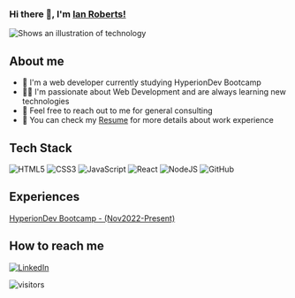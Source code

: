 ### Hi there 👋, I'm [Ian Roberts!](https://www.linkedin.com/in/iroberts/)

<picture>
  <source media="(prefers-color-scheme: dark)" srcset="https://user-images.githubusercontent.com/12502789/211359946-7a78ef59-fd0e-488e-a5e4-589ed0e02138.png">
  <source media="(prefers-color-scheme: light)" srcset="https://user-images.githubusercontent.com/12502789/211359946-7a78ef59-fd0e-488e-a5e4-589ed0e02138.png">
  <img alt="Shows an illustration of technology" src="https://user-images.githubusercontent.com/12502789/211359946-7a78ef59-fd0e-488e-a5e4-589ed0e02138.png">
</picture>

## About me

- 🌱 I'm a web developer currently studying HyperionDev Bootcamp
- 👨‍💻 I'm passionate about Web Development and are always learning new technologies
- 💬 Feel free to reach out to me for general consulting
- 📄 You can check my [Resume](https://www.linkedin.com/in/iroberts/) for more details about work experience

## Tech Stack

![HTML5](https://img.shields.io/badge/html5-%23E34F26.svg?style=for-the-badge&logo=html5&logoColor=white)
![CSS3](https://img.shields.io/badge/css3-%231572B6.svg?style=for-the-badge&logo=css3&logoColor=white)
![JavaScript](https://img.shields.io/badge/javascript-%23323330.svg?style=for-the-badge&logo=javascript&logoColor=%23F7DF1E)
![React](https://img.shields.io/badge/react-%2320232a.svg?style=for-the-badge&logo=react&logoColor=%2361DAFB)
![NodeJS](https://img.shields.io/badge/node.js-6DA55F?style=for-the-badge&logo=node.js&logoColor=white)
![GitHub](https://img.shields.io/badge/github-%23121011.svg?style=for-the-badge&logo=github&logoColor=white)

## Experiences

[HyperionDev Bootcamp - (Nov2022-Present)](https://www.hyperiondev.com/portfolio/100605/)

## How to reach me

<a href="https://www.linkedin.com/in/iroberts/"><img alt="LinkedIn" src="https://img.shields.io/badge/linkedin-%230077B5.svg?style=for-the-badge&logo=linkedin&logoColor=white" ></a>

![visitors](https://visitor-badge.laobi.icu/badge?page_id=sabdevi.visitor-badge)

<!--
**sabdevi/sabdevi** is a ✨ _special_ ✨ repository because its `README.md` (this file) appears on your GitHub profile.

Here are some ideas to get you started:

- 🔭 I’m currently working on ...
- 🌱 I’m currently learning ...
- 👯 I’m looking to collaborate on ...
- 🤔 I’m looking for help with ...
- 💬 Ask me about ...
- 📫 How to reach me: ...
- 😄 Pronouns: ...
- ⚡ Fun fact: ...
-->
